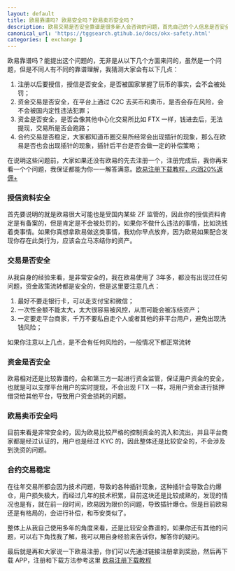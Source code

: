 ```yaml
---
layout: default
title: 欧易靠谱吗? 欧易安全吗？欧易卖币安全吗？
description: 欧易交易是否安全靠谱是很多新人会咨询的问题，首先自己的个人信息是否安全，其次就是自己的钱是否安全，USDT 转入进去后，还能否取出来都是大家非常关心的问题，今天我就来详细给大家解析一下，让新人有一个大致的理解
canonical_url: 'https://tggsearch.gtihub.io/docs/okx-safety.html'
categories: [ exchange ]
---
```

欧易靠谱吗？能提出这个问题的，无非是从以下几个方面来问的，虽然是一个问题，但是不同人有不同的靠谱理解，我猜测大家会有以下几点：

1. 注册以后要授信，授信是否安全，是否被国家掌握了玩币的事实，会不会被处罚；
2. 资金交易是否安全，在平台上通过 C2C 去买币和卖币，是否会存在风险，会不会被国内定性违法犯罪；
3. 资金是否安全，是否会像其他中心化交易所比如 FTX 一样，钱进去后，无法提现，交易所是否会跑路；
4. 合约交易是否稳定，大家都知道币圈交易所经常会出现插针的现象，那么在欧易是否也会出现插针的现象，插针后平台是否会做一定的补偿策略；

在说明这些问题前，大家如果还没有欧易的先去注册一个，注册完成后，我你再来看一个个问题，我保证都能为你一一解答满意。[欧易注册下载教程，内涵20%返佣+](./okx-install.html)

### 授信资料安全
首先要说明的就是欧易很大可能也是受国内某些 ZF 监管的，因此你的授信资料肯定是有备案的，但是肯定是不会被处罚的，如果你不做什么违法的事情，比如洗钱着类事情。如果你真想拿欧易做这类事情，我劝你早点放弃，因为欧易如果配合发现你存在此类行为，应该会立马冻结你的资产。

### 交易是否安全
从我自身的经验来看，是非常安全的，我在欧易使用了 3年多，都没有出现过任何问题，资金政策流转都是安全的，但是这里要注意几点：

1. 最好不要走银行卡，可以走支付宝和微信；
2. 一次性金额不能太大，太大很容易被风控，从而可能会被冻结资产；
3. 一定要走平台商家，千万不要私自走个人或者其他的非平台用户，避免出现洗钱风险；

如果你注意以上几点，是不会有任何风险的，一般情况下都正常流转

### 资金是否安全
欧易相对还是比较靠谱的，会和第三方一起进行资金监管，保证用户资金的安全，也就是可以支撑平台用户的实时提现，不会出现 FTX 一样，将用户资金进行抵押借贷给其他平台，导致用户资金损耗的问题。

### 欧易卖币安全吗
目前来看是非常安全的，因为欧易比较严格的控制资金的流入和流出，并且平台商家都是经过认证的，用户也是经过 KYC 的，因此整体还是比较安全的，不会涉及到洗资的问题。

### 合约交易稳定
在往年交易所都会因为技术问题，导致的各种插针现象，这种插针会导致合约爆仓，用户损失极大，而经过几年的技术积累，目前这块还是比较成熟的，发现的情况也是有，就在前一段时间，欧易因为限价的问题，导致插针爆仓。但是目前欧易还是有格局的，会进行补偿，和币安类似了。

整体上从我自己使用多年的角度来看，还是比较安全靠谱的，如果你还有其他的问题，可以右下角找我了解，我可以用自身经验来告诉你，解答你的疑问。

最后就是再和大家说一下欧易注册，你们可以先通过链接注册拿到奖励，然后再下载 APP，注册和下载方法参考这里 [欧易注册下载教程](./okx-install.html)